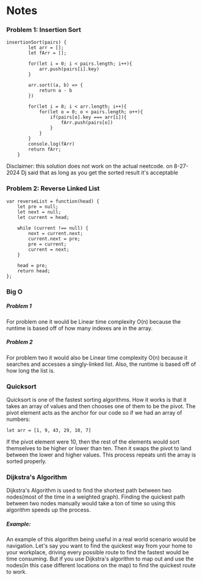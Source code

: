 # Notes

### Problem 1: Insertion Sort

~~~
insertionSort(pairs) {
        let arr = [];
        let fArr = [];
        
        for(let i = 0; i < pairs.length; i++){
            arr.push(pairs[i].key)
        }

        arr.sort((a, b) => {
            return a - b
        })

        for(let i = 0; i < arr.length; i++){
            for(let o = 0; o < pairs.length; o++){
                if(pairs[o].key === arr[i]){
                    fArr.push(pairs[o])
                }
            }
        }
        console.log(fArr)
        return fArr;
    }
~~~

Disclaimer: this solution does not work on the actual neetcode. on 8-27-2024 Dj said that as long as you get the sorted result it's acceptable

### Problem 2: Reverse Linked List

~~~
var reverseList = function(head) {
    let pre = null;
    let next = null;
    let current = head;

    while (current !== null) {
        next = current.next;
        current.next = pre;
        pre = current;
        current = next;
    }

    head = pre;
    return head;
};
~~~

### Big O

##### Problem 1

For problem one it would be Linear time complexity O(n) because the runtime is based off of how many indexes are in the array.

##### Problem 2

For problem two it would also be Linear time complexity O(n) because it searches and accesses a singly-linked list. Also, the runtime is based off of how long the list is.

### Quicksort

Quicksort is one of the fastest sorting algorithms. How it works is that it takes an array of values and then chooses one of them to be the pivot. The pivot element acts as the anchor for our code so if we had an array of numbers: 

~~~
let arr = [1, 9, 43, 29, 10, 7]
~~~

If the pivot element were 10, then the rest of the elements would sort themselves to be higher or lower than ten. Then it swaps the pivot to land between the lower and higher values. This process repeats unti the array is sorted properly.

### Dijkstra's Algorithm

Dijkstra's Algorithm is used to find the shortest path between two nodes(most of the time in a weighted graph). Finding the quickest path between two nodes manually would take a ton of time so using this algorithm speeds up the process.

##### Example:

An example of this algorithm being useful in a real world scenario would be navigation. Let's say you want to find the quickest way from your home to your workplace, driving every possible route to find the fastest would be time consuming. But if you use Dijkstra's algorithm to map out and use the nodes(in this case different locations on the map) to find the quickest route to work.